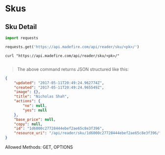 # Skus

## Sku Detail

```python
import requests

requests.get('https://api.madefire.com/api/reader/sku/<pk>/')
```

```shell
curl "https://api.madefire.com/api/reader/sku/<pk>/"
```

```javascript
```

> The above command returns JSON structured like this:

```json
{
    "updated": "2017-05-11T20:49:24.962774Z",
    "created": "2017-05-11T20:49:24.965549Z",
    "image": {},
    "title": "Nicholas Shah",
    "actions": {
        "no": null,
        "yes": null
    },
    "base_price": null,
    "copy": null,
    "id": "1d6000c27728444ebef2ae65c8e3f396",
    "resource_uri": "/api/reader/sku/1d6000c27728444ebef2ae65c8e3f396/"
}
```

Allowed Methods: GET, OPTIONS


